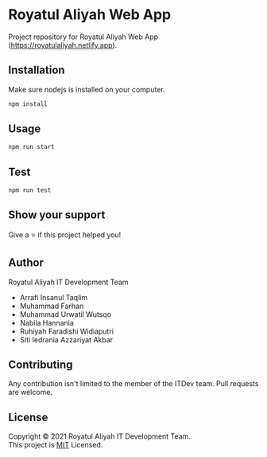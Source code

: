 # Royatul Aliyah Web App

Project repository for Royatul Aliyah Web App (https://royatulaliyah.netlify.app).

## Installation

Make sure nodejs is installed on your computer.

```sh
npm install
```

## Usage

```sh
npm run start
```

## Test

```sh
npm run test
```

## Show your support

Give a ⭐️ if this project helped you!

## Author

Royatul Aliyah IT Development Team

- Arrafi Insanul Taqlim
- Muhammad Farhan
- Muhammad Urwatil Wutsqo
- Nabila Hannania
- Ruhiyah Faradishi Widiaputri
- Siti Iedrania Azzariyat Akbar

## Contributing

Any contribution isn't limited to the member of the ITDev team. Pull requests are welcome.

## License

Copyright © 2021 Royatul Aliyah IT Development Team. <br />
This project is [MIT](https://github.com/royatulaliyah/web-royah/blob/main/LICENSE) Licensed.
